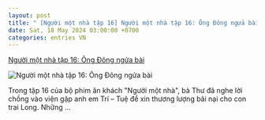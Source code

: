 ```yaml
---
layout: post
title: " [Người một nhà tập 16] Người một nhà tập 16: Ông Đông ngửa bài"
date: Sat, 18 May 2024 03:00:00 +0700
categories: entries VN
---
```

[Người một nhà tập 16: Ông Đông ngửa bài](https://minhtuanmobile.com/tin-tuc/nguoi-mot-nha-tap-16-ong-dong-ngua-bai/)

![Người một nhà tập 16: Ông Đông ngửa bài](https://minhtuanmobile.com/uploads/blog/nguoi-mot-nha-tap-16-ong-dong-ngua-bai-240518111035.jpg)

Trong tập 16 của bộ phim ăn khách "Người một nhà", bà Thư đã nghe lời chồng vào viện gặp anh em Trí – Tuệ để xin thương lượng bãi nại cho con trai Long. Những ...

